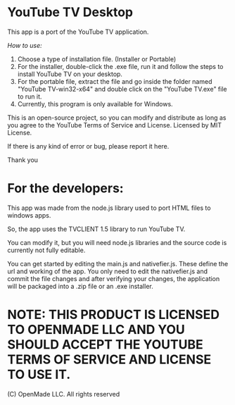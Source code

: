 # YouTube TV Desktop


This app is a port of the YouTube TV application.


*How to use:*

1. Choose a type of installation file. (Installer or Portable)
2. For the installer, double-click the .exe file, run it and follow the steps to install YouTube TV on your desktop.
3. For the portable file, extract the file and go inside the folder named "YouTube TV-win32-x64" and double click on the "YouTube TV.exe" file to run it.
4. Currently, this program is only available for Windows.

This is an open-source project, so you can modify and distribute as long as you agree to the YouTube Terms of Service and License.
Licensed by MIT License.

If there is any kind of error or bug, please report it here.

Thank you
# For the developers:

This app was made from the node.js library used to port HTML files to windows apps.

So, the app uses the TVCLIENT 1.5 library to run YouTube TV.

You can modify it, but you will need node.js libraries and the source code is currently not fully editable.

You can get started by editing the main.js and nativefier.js. These define the url and working of the app.
You only need to edit the nativefier.js and commit the file changes and after verifying your changes, the application will be packaged into a .zip file or an
.exe installer.


# NOTE: THIS PRODUCT IS LICENSED TO OPENMADE LLC AND YOU SHOULD ACCEPT THE YOUTUBE TERMS OF SERVICE AND LICENSE TO USE IT.

(C) OpenMade LLC. All rights reserved
